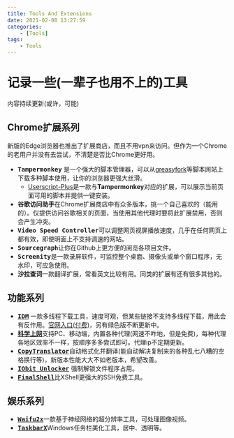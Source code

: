 ```yaml
---
title: Tools And Extensions
date: 2021-02-08 13:27:59
categories:
    - [Tools]
tags:
    - Tools
---
```


# 记录一些(一辈子也用不上的)工具
内容持续更新(或许，可能)

<!-- more -->

## Chrome扩展系列
新版的Edge浏览器也推出了扩展商店，而且不用vpn来访问。但作为一个Chrome的老用户并没有去尝试，不清楚是否比Chrome更好用。   
* <kbd>**Tampermonkey**</kbd> 是一个强大的脚本管理器，可以从[greasyfork](https://greasyfork.org/zh-CN)等脚本网站上下载多种脚本使用，让你的浏览器更强大丝滑。
  * [Userscript-Plus](https://github.com/jae-jae/Userscript-Plus)是一款与**Tampermonkey**对应的扩展，可以展示当前页面可用的脚本并提供一键安装。
* <kbd>**谷歌访问助手**</kbd>在Chrome扩展商店中有众多版本，挑一个自己喜欢的（能用的）。仅提供访问谷歌相关的页面，当使用其他代理时要将此扩展禁用，否则会产生冲突。
* <kbd>**Video Speed Controller**</kbd>可以调整网页视屏播放速度，几乎在任何网页上都有效，即使明面上不支持调速的网站。
* <kbd>**Sourcegraph**</kbd>让你在Github上更方便的阅览各项目文件。
* <kbd>**Screenity**</kbd>是一款录屏软件，可监控整个桌面、摄像头或单个窗口程序，无水印，可应急使用。
* <kbd>**沙拉查词**</kbd>一款翻译扩展，常看英文比较有用。同类的扩展有还有很多其他的。

## 功能系列
* <kbd>[**IDM**]((http://www.internetdownloadmanager.com/))</kbd> 一款多线程下载工具，速度可观，但某些链接不支持多线程下载，用此会有反作用。[官网入口(付费)](http://www.internetdownloadmanager.com/)，另有绿色版不断更新中。
* <kbd>[**科学上网**](https://github.com/bannedbook/fanqiang)</kbd>支持PC、移动端，内置各种代理(网速不咋地，但是免费)，每种代理各地区效率不一样，按顺序多多尝试即可。代理ip不定期更新。
* <kbd>[**CopyTranslator**](https://github.com/CopyTranslator/CopyTranslator)</kbd>自动格式化并翻译(能自动解决复制来的各种乱七八糟的空格换行等)，新版本性能大大不如老版本，希望改善。
* <kbd>[**IObit Unlocker**](https://iobit-unlocker.en.softonic.com/)</kbd> 强制解锁文件程序占用。
* <kbd>[**FinalShell**](http://www.hostbuf.com/)</kbd>比XShell更强大的SSH免费工具。

## 娱乐系列
* <kbd>[**Waifu2x**](https://github.com/AaronFeng753/Waifu2x-Extension-GUI)</kbd>一款基于神经网络的超分辨率工具，可处理图像视频。
* <kbd>[**TaskbarX**](https://github.com/ChrisAnd1998/TaskbarX)</kbd>Windows任务栏美化工具，居中、透明等。